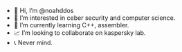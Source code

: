 - 👋 Hi, I’m @noahddos
- 💎 I’m interested in ceber security and computer science.
- 📀 I’m currently learning C++, assembler.
- 📈 I’m looking to collaborate on kaspersky lab.
- 📞 Never mind.

<!---
noahddos/noahddos is a ✨ special ✨ repository because its `README.md` (this file) appears on your GitHub profile.
You can click the Preview link to take a look at your changes.
--->
